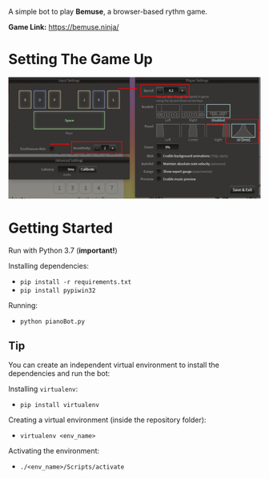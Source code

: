 A simple bot to play **Bemuse**, a browser-based rythm game.

**Game Link:** https://bemuse.ninja/

# Setting The Game Up
![](./config.png)

# Getting Started

Run with Python 3.7 (**important!**)

Installing dependencies:

- `pip install -r requirements.txt`
- `pip install pypiwin32`

Running:

- `python pianoBot.py`

## Tip

You can create an independent virtual environment to install the dependencies and run the bot:

Installing `virtualenv`:

- `pip install virtualenv`

Creating a virtual environment (inside the repository folder):

- `virtualenv <env_name>`

Activating the environment:

- `./<env_name>/Scripts/activate`
